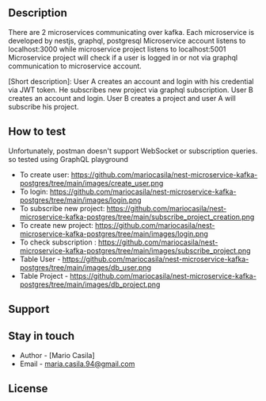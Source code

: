 ## Description

There are 2 microservices communicating over kafka.
Each microservice is developed by nestjs, graphql, postgresql
Microservice account listens to localhost:3000 while microservice project listens to localhost:5001
Microservice project will check if a user is logged in or not via graphql communication to microservice account.

[Short description]:
User A creates an account and login with his credential via JWT token.
He subscribes new project via graphql subscription.
User B creates an account and login.
User B creates a project and user A will subscribe his project.


## How to test

Unfortunately, postman doesn't support WebSocket or subscription queries. so tested using GraphQL playground
- To create user: <a target = "_blank">https://github.com/mariocasila/nest-microservice-kafka-postgres/tree/main/images/create_user.png </a>
- To login: <a target = "_blank">https://github.com/mariocasila/nest-microservice-kafka-postgres/tree/main/images/login.png</a>
- To subscribe new project: <a target = "_blank"> https://github.com/mariocasila/nest-microservice-kafka-postgres/tree/main/subscribe_project_creation.png </a>
- To create new project: <a target = "_blank"> https://github.com/mariocasila/nest-microservice-kafka-postgres/tree/main/images/login.png </a>
- To check subscription : <a target = "_blank"> https://github.com/mariocasila/nest-microservice-kafka-postgres/tree/main/images/subscribe_project.png </a>
- Table User - <a target = "_blank"> https://github.com/mariocasila/nest-microservice-kafka-postgres/tree/main/images/db_user.png </a>
- Table Project - <a target = "_blank"> https://github.com/mariocasila/nest-microservice-kafka-postgres/tree/main/images/db_project.png </a>


## Support

## Stay in touch

- Author - [Mario Casila]
- Email - maria.casila.94@gmail.com

## License
